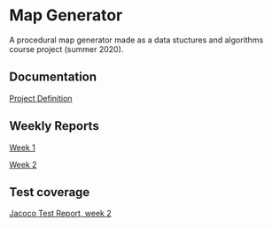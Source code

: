 # Map Generator

A procedural map generator made as a data stuctures and algorithms course project (summer 2020). 

## Documentation

[Project Definition](https://github.com/sonjaheikkinen/mapGenerator/blob/master/documentation/projectDefinition.md)

## Weekly Reports

[Week 1](https://github.com/sonjaheikkinen/mapGenerator/blob/master/documentation/weeklyReports/week1.md)

[Week 2](https://github.com/sonjaheikkinen/mapGenerator/blob/master/documentation/weeklyReports/week2.md)

## Test coverage

[Jacoco Test Report, week 2](https://github.com/sonjaheikkinen/mapGenerator/blob/master/documentation/testCoverage/week2.png)
